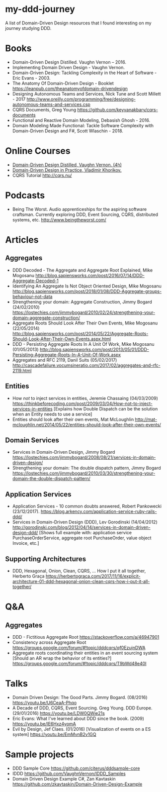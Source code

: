# my-ddd-journey
A list of Domain-Driven Design resources that I found interesting on my journey studying DDD.

# Books
- Domain-Driven Design Distilled. Vaughn Vernon – 2016.
- Implementing Domain Driven Design - Vaughn Vernon.
- Domain-Driven Design: Tackling Complexity in the Heart of Software - Eric Evans - 2003.
- The Anatomy Of Domain-Driven Design - Booklet https://leanpub.com/theanatomyofdomain-drivendesign
- Designing Autonomous Teams and Services, Nick Tune and Scott Millett - 2017 http://www.oreilly.com/programming/free/designing-autonomous-teams-and-services.csp
- CQRS Documents, Greg Young
https://github.com/keyvanakbary/cqrs-documents
- Functional and Reactive Domain Modeling, Debasish Ghosh - 2016.
- Domain Modeling Made Functional: Tackle Software Complexity with Domain-Driven Design and F#, Scott Wlaschin - 2018.

# Online Courses
- [Domain-Driven Design Distilled, Vaughn Vernon. (4h)](https://www.safaribooksonline.com/library/view/domain-driven-design-distilled/9780134593449/)
- [Domain-Driven Design in Practice, Vladimir Khorikov.](https://app.pluralsight.com/library/courses/domain-driven-design-in-practice/table-of-contents)
- CQRS Tutorial http://cqrs.nu/

# Podcasts
- Being The Worst. Audio apprenticeships for the aspiring software craftsman. Currently exploring DDD, Event Sourcing, CQRS, distributed systems, etc. http://www.beingtheworst.com/

# Articles
## Aggregates
- DDD Decoded - The Aggregate and Aggregate Root Explained, Mike Mogosanu
http://blog.sapiensworks.com/post/2016/07/14/DDD-Aggregate-Decoded-1
- Identifying An Aggregate Is Not Object Oriented Design, Mike Mogosanu
http://blog.sapiensworks.com/post/2018/01/08/DDD-Aggregate-groups-behaviour-not-data
- Strengthening your domain: Aggregate Construction, Jimmy Bogard (24/02/2010)
https://lostechies.com/jimmybogard/2010/02/24/strengthening-your-domain-aggregate-construction/
- Aggregate Roots Should Look After Their Own Events, Mike Mogosanu (22/05/2014)
http://blog.sapiensworks.com/post/2014/05/22/Aggregate-Roots-Should-Look-After-Their-Own-Events.aspx.html
- DDD - Persisting Aggregate Roots In A Unit Of Work, Mike Mogosanu (01/05/2013)
http://blog.sapiensworks.com/post/2013/05/01/DDD-Persisting-Aggregate-Roots-In-A-Unit-Of-Work.aspx
- Aggregates and RFC 2119, Danil Suits (05/02/2017)
http://cascadefaliure.vocumsineratio.com/2017/02/aggregates-and-rfc-2119.html


## Entities
- How *not* to inject services in entities, Jeremie Chassaing (04/03/2009)
https://thinkbeforecoding.com/post/2009/03/04/How-not-to-inject-services-in-entities
[Explains how Double Dispatch can be the solution when an Entity needs to use a service]
- Entities should look after their own events, Mat McLoughlin
http://mat-mcloughlin.net/2014/05/22/entities-should-look-after-their-own-events/

## Domain Services
- Services in Domain-Driven Design, Jimmy Bogard
https://lostechies.com/jimmybogard/2008/08/21/services-in-domain-driven-design/
- Strengthening your domain: The double dispatch pattern, Jimmy Bogard
https://lostechies.com/jimmybogard/2010/03/30/strengthening-your-domain-the-double-dispatch-pattern/

## Application Services
- Application Services - 10 common doubts answered, Robert Pankowecki (23/12/2017).
https://blog.arkency.com/application-service-ruby-rails-ddd/
- Services in Domain-Driven Design (DDD), Lev Gorodinski (14/04/2012)
http://gorodinski.com/blog/2012/04/14/services-in-domain-driven-design-ddd/
[Shows full example with: application service PurchaseOrderService, aggregate root PurchaseOrder, value object Invoice, etc.]

## Supporting Architectures
- DDD, Hexagonal, Onion, Clean, CQRS, … How I put it all together, Herberto Graça
https://herbertograca.com/2017/11/16/explicit-architecture-01-ddd-hexagonal-onion-clean-cqrs-how-i-put-it-all-together/

# Q&A
## Aggregates
- DDD - Fictitious Aggregate Root
https://stackoverflow.com/a/46947901
- Consistency across Aggregate Root
https://groups.google.com/forum/#!topic/dddcqrs/qf0EzujnDWA
- Aggregate roots coordinating their entities in an event sourcing system [Should an AR wrap the behavior of its entities?]
https://groups.google.com/forum/#!topic/dddcqrs/T9bWd48e40I

# Talks
- Domain Driven Design: The Good Parts. Jimmy Bogard. (08/2016)
https://youtu.be/U6CeaA-Phqo
- A Decade of DDD, CQRS, Event Sourcing. Greg Young. DDD Europe. (29/01/2016)
https://youtu.be/LDW0QWie21s
- Eric Evans: What I've learned about DDD since the book. (2009)
https://youtu.be/lE6Hxz4yomA
- Evil by Design, Jef Claes. (01/2016) [Visualization of events on a ES system]
https://youtu.be/EmMvnB2v1GQ

# Sample projects
- DDD Sample Core
https://github.com/citerus/dddsample-core
- IDDD
https://github.com/VaughnVernon/IDDD_Samples
- Domain Driven Design Example C#, Zan Kavtaskin
https://github.com/zkavtaskin/Domain-Driven-Design-Example
